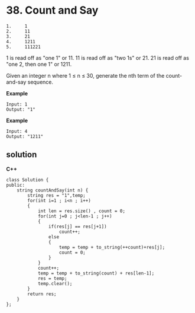 # 38. Count and Say

```
1.     1
2.     11
3.     21
4.     1211
5.     111221
```
1 is read off as "one 1" or 11.
11 is read off as "two 1s" or 21.
21 is read off as "one 2, then one 1" or 1211.

Given an integer n where 1 ≤ n ≤ 30, generate the nth term of the count-and-say sequence.

**Example**
```
Input: 1
Output: "1"
```

**Example**
```
Input: 4
Output: "1211"
```


## solution
**C++**
```
class Solution {
public:
    string countAndSay(int n) {
        string res = "1",temp;
        for(int i=1 ; i<n ; i++)
        {
            int len = res.size() , count = 0;
            for(int j=0 ; j<len-1 ; j++)
            {
                if(res[j] == res[j+1])
                    count++;
                else
                {
                    temp = temp + to_string(++count)+res[j];
                    count = 0;
                }
            }
            count++;
            temp = temp + to_string(count) + res[len-1];
            res = temp;
            temp.clear();
        }
        return res;
    }
};
```
